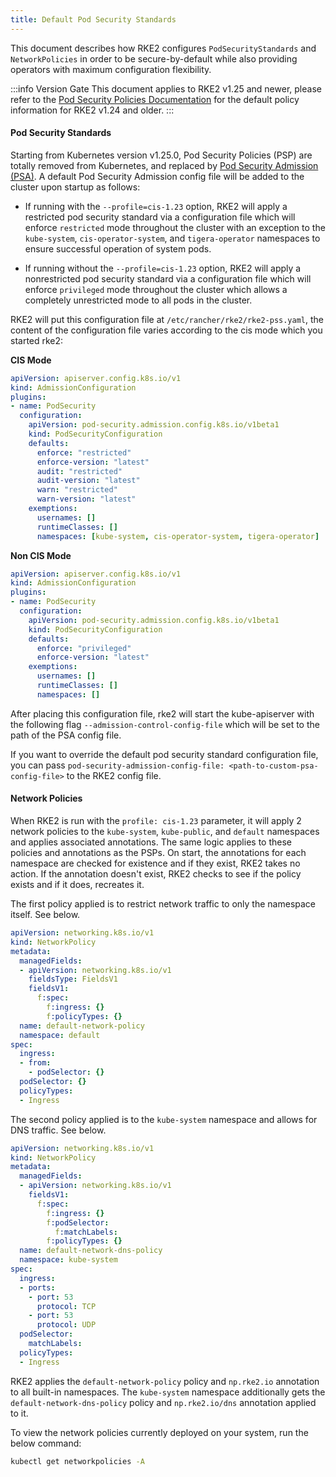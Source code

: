 ```yaml
---
title: Default Pod Security Standards
---
```


This document describes how RKE2 configures `PodSecurityStandards` and `NetworkPolicies` in order to be secure-by-default while also providing operators with maximum configuration flexibility.

:::info Version Gate
This document applies to RKE2 v1.25 and newer, please refer to the [Pod Security Policies Documentation](./pod_security_policies.md) for the default policy information for RKE2 v1.24 and older.
:::

#### Pod Security Standards

Starting from Kubernetes version v1.25.0, Pod Security Policies (PSP) are totally removed from Kubernetes, and replaced by [Pod Security Admission (PSA)](https://kubernetes.io/docs/concepts/security/pod-security-admission/). A default Pod Security Admission config file will be added to the cluster upon startup as follows:

* If running with the `--profile=cis-1.23` option, RKE2 will apply a restricted pod security standard via a configuration file which will enforce `restricted` mode throughout the cluster with an exception to the `kube-system`, `cis-operator-system`, and `tigera-operator` namespaces to ensure successful operation of system pods.

* If running without the `--profile=cis-1.23` option, RKE2 will apply a nonrestricted pod security standard via a configuration file which will enforce `privileged` mode throughout the cluster which allows a completely unrestricted mode to all pods in the cluster.

RKE2 will put this configuration file at `/etc/rancher/rke2/rke2-pss.yaml`, the content of the configuration file varies according to the cis mode which you started rke2:

**CIS Mode**

```yaml
apiVersion: apiserver.config.k8s.io/v1
kind: AdmissionConfiguration
plugins:
- name: PodSecurity
  configuration:
    apiVersion: pod-security.admission.config.k8s.io/v1beta1
    kind: PodSecurityConfiguration
    defaults:
      enforce: "restricted"
      enforce-version: "latest"
      audit: "restricted"
      audit-version: "latest"
      warn: "restricted"
      warn-version: "latest"
    exemptions:
      usernames: []
      runtimeClasses: []
      namespaces: [kube-system, cis-operator-system, tigera-operator]
```

**Non CIS Mode**

```yaml
apiVersion: apiserver.config.k8s.io/v1
kind: AdmissionConfiguration
plugins:
- name: PodSecurity
  configuration:
    apiVersion: pod-security.admission.config.k8s.io/v1beta1
    kind: PodSecurityConfiguration
    defaults:
      enforce: "privileged"
      enforce-version: "latest"
    exemptions:
      usernames: []
      runtimeClasses: []
      namespaces: []
```

After placing this configuration file, rke2 will start the kube-apiserver with the following flag `--admission-control-config-file` which will be set to the path of the PSA config file.

If you want to override the default pod security standard configuration file, you can pass `pod-security-admission-config-file: <path-to-custom-psa-config-file>` to the RKE2 config file.

#### Network Policies

When RKE2 is run with the `profile: cis-1.23` parameter, it will apply 2 network policies to the `kube-system`, `kube-public`, and `default` namespaces and applies associated annotations. The same logic applies to these policies and annotations as the PSPs. On start, the annotations for each namespace are checked for existence and if they exist, RKE2 takes no action. If the annotation doesn't exist, RKE2 checks to see if the policy exists and if it does, recreates it.

The first policy applied is to restrict network traffic to only the namespace itself. See below.

```yaml
apiVersion: networking.k8s.io/v1
kind: NetworkPolicy
metadata:
  managedFields:
  - apiVersion: networking.k8s.io/v1
    fieldsType: FieldsV1
    fieldsV1:
      f:spec:
        f:ingress: {}
        f:policyTypes: {}
  name: default-network-policy
  namespace: default
spec:
  ingress:
  - from:
    - podSelector: {}
  podSelector: {}
  policyTypes:
  - Ingress
```

The second policy applied is to the `kube-system` namespace and allows for DNS traffic. See below.

```yaml
apiVersion: networking.k8s.io/v1
kind: NetworkPolicy
metadata:
  managedFields:
  - apiVersion: networking.k8s.io/v1
    fieldsV1:
      f:spec:
        f:ingress: {}
        f:podSelector:
          f:matchLabels:
        f:policyTypes: {}
  name: default-network-dns-policy
  namespace: kube-system
spec:
  ingress:
  - ports:
    - port: 53
      protocol: TCP
    - port: 53
      protocol: UDP
  podSelector:
    matchLabels:
  policyTypes:
  - Ingress
```

RKE2 applies the `default-network-policy` policy and `np.rke2.io` annotation to all built-in namespaces. The `kube-system` namespace additionally gets the `default-network-dns-policy` policy and `np.rke2.io/dns` annotation applied to it.

To view the network policies currently deployed on your system, run the below command:

```bash
kubectl get networkpolicies -A
```
